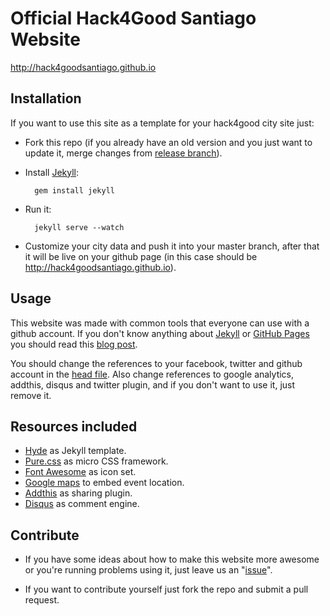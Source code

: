 # Official Hack4Good Santiago Website

http://hack4goodsantiago.github.io

## Installation

If you want to use this site as a template for your hack4good city site just:

* Fork this repo (if you already have an old version and you just want to update it, merge changes from [release branch](https://github.com/Hack4GoodSantiago/Hack4GoodSantiago.github.io/tree/release)).

* Install [Jekyll](http://jekyllrb.com/docs/installation/):

        gem install jekyll

* Run it:

        jekyll serve --watch

* Customize your city data and push it into your master branch, after that it will be live on your github page (in this case should be http://hack4goodsantiago.github.io).

## Usage

This website was made with common tools that everyone can use with a github account. If you don't know anything about [Jekyll](http://jekyllrb.com/) or [GitHub Pages](https://pages.github.com/) you should read this [blog post](http://www.smashingmagazine.com/2014/08/01/build-blog-jekyll-github-pages/).

You should change the references to your facebook, twitter and github account in the [head file](https://github.com/Hack4GoodSantiago/Hack4GoodSantiago.github.io/blob/master/_includes/head.html). Also change references to google analytics, addthis, disqus and twitter plugin, and if you don't want to use it, just remove it.

## Resources included

* [Hyde](https://github.com/poole/hyde) as Jekyll template.
* [Pure.css](http://purecss.io) as micro CSS framework.
* [Font Awesome](http://fortawesome.github.io/Font-Awesome/) as icon set.
* [Google maps](http://www.map-embed.com) to embed event location.
* [Addthis](http://www.addthis.com/) as sharing plugin.
* [Disqus](https://disqus.com/) as comment engine.

## Contribute

* If you have some ideas about how to make this website more awesome or you're running problems using it, just leave us an "[issue](https://github.com/Hack4GoodSantiago/Hack4GoodSantiago.github.io/issues/new)".

* If you want to contribute yourself just fork the repo and submit a pull request.
